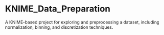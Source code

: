 # KNIME_Data_Preparation
A KNIME-based project for exploring and preprocessing a dataset, including normalization, binning, and discretization techniques.
